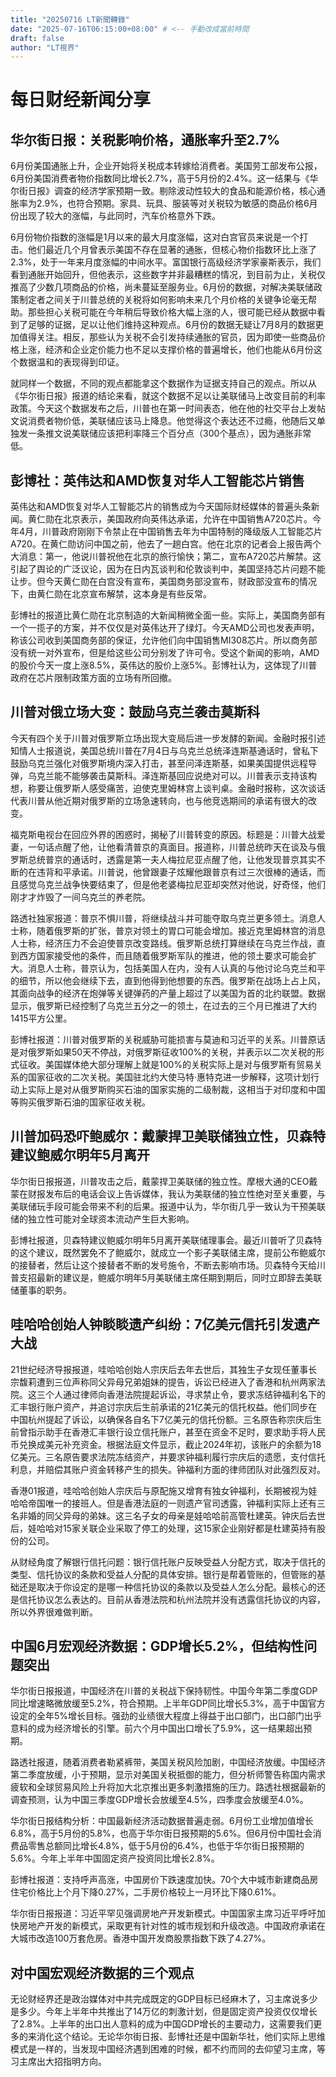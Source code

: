 ```yaml
--- 
title: "20250716 LT新聞轉錄"
date: "2025-07-16T06:15:00+08:00" # <-- 手動改成當前時間
draft: false
author: "LT視界"
---
```

# 每日财经新闻分享
<!--more-->

## 华尔街日报：关税影响价格，通胀率升至2.7%

6月份美国通胀上升，企业开始将关税成本转嫁给消费者。美国劳工部发布公报，6月份美国消费者物价指数同比增长2.7%，高于5月份的2.4%。这一结果与《华尔街日报》调查的经济学家预期一致。剔除波动性较大的食品和能源价格，核心通胀率为2.9%，也符合预期。家具、玩具、服装等对关税较为敏感的商品价格6月份出现了较大的涨幅，与此同时，汽车价格意外下跌。

6月份物价指数的涨幅是1月以来的最大月度涨幅，这对白宫官员来说是一个打击。他们最近几个月曾表示美国不存在显著的通胀，但核心物价指数环比上涨了2.3%，处于一年来月度涨幅的中间水平。富国银行高级经济学家豪斯表示，我们看到通胀开始回升，但他表示，这些数字并非最糟糕的情况，到目前为止，关税仅推高了少数几项商品的价格，尚未蔓延至服务业。6月份的数据，对解决美联储政策制定者之间关于川普总统的关税将如何影响未来几个月价格的关键争论毫无帮助。那些担心关税可能在今年稍后导致价格大幅上涨的人，很可能已经从数据中看到了足够的证据，足以让他们维持这种观点。6月份的数据无疑让7月8月的数据更加值得关注。相反，那些认为关税不会引发持续通胀的官员，因为即使一些商品价格上涨，经济和企业定价能力也不足以支撑价格的普遍增长，他们也能从6月份这个数据温和的表现得到印证。

就同样一个数据，不同的观点都能拿这个数据作为证据支持自己的观点。所以从《华尔街日报》报道的结论来看，就这个数据不足以让美联储马上改变目前的利率政策。今天这个数据发布之后，川普也在第一时间表态，他在他的社交平台上发帖文说消费者物价低，美联储应该马上降息。他觉得这个表达还不过瘾，他随后又单独发一条推文说美联储应该把利率降三个百分点（300个基点），因为通胀非常低。


## 彭博社：英伟达和AMD恢复对华人工智能芯片销售

英伟达和AMD恢复对华人工智能芯片的销售成为今天国际财经媒体的普遍头条新闻。黄仁勋在北京表示，美国政府向英伟达承诺，允许在中国销售A720芯片。今年4月，川普政府刚刚下令禁止在中国销售去年为中国特制的降级版人工智能芯片A720。在黄仁勋访问中国之前，他去了一趟白宫。他在北京的记者会上报告两个大消息：第一，他说川普祝他在北京的旅行愉快；第二，宣布A720芯片解禁。这引起了舆论的广泛议论，因为在日内瓦谈判和伦敦谈判中，美国坚持芯片问题不能让步。但今天黄仁勋在白宫没有宣布，美国商务部没宣布，财政部没宣布的情况下，由黄仁勋在北京宣布解禁，这本身是有些反常。

彭博社的报道比黄仁勋在北京制造的大新闻稍微全面一些。实际上，美国商务部有一个一揽子的方案，并不仅仅是对英伟达开了绿灯。今天AMD公司也发表声明，称该公司收到美国商务部的保证，允许他们向中国销售MI308芯片。所以商务部没有统一对外宣布，但是给这些公司分别发了许可令。受这个新闻的影响，AMD的股价今天一度上涨8.5%，英伟达的股价上涨5%。彭博社认为，这体现了川普政府在芯片限制政策方面的立场有所回撤。


## 川普对俄立场大变：鼓励乌克兰袭击莫斯科

今天有四个关于川普对俄罗斯立场出现大变局后进一步发酵的新闻。金融时报引述知情人士报道说，美国总统川普在7月4日与乌克兰总统泽连斯基通话时，曾私下鼓励乌克兰强化对俄罗斯境内深入打击，甚至问泽连斯基，如果美国提供远程导弹，乌克兰能不能够袭击莫斯科。泽连斯基回应说绝对可以。川普表示支持该构想，称要让俄罗斯人感受痛苦，迫使克里姆林宫上谈判桌。金融时报称，这次谈话代表川普从他近期对俄罗斯的立场急速转向，也与他竞选期间的承诺有很大的改变。

福克斯电视台在回应外界的困惑时，揭秘了川普转变的原因。标题是：川普大战爱妻，一句话点醒了他，让他看清普京的真面目。报道称，川普总统昨天在谈及与俄罗斯总统普京的通话时，透露是第一夫人梅拉尼亚点醒了他，让他发现普京其实不断的在违背和平承诺。川普说，他曾跟妻子炫耀他跟普京有过三次很棒的通话，而且感觉乌克兰战争快要结束了，但是他老婆梅拉尼亚却突然对他说，好奇怪，他们刚才才炸毁了一间乌克兰的养老院。


路透社独家报道：普京不惧川普，将继续战斗并可能夺取乌克兰更多领土。消息人士称，随着俄罗斯的扩张，普京对领土的胃口可能会增加。接近克里姆林宫的消息人士称，经济压力不会迫使普京改变路线。俄罗斯总统打算继续在乌克兰作战，直到西方国家接受他的条件，而且随着俄罗斯军队的推进，他的领土要求可能会扩大。消息人士称，普京认为，包括美国人在内，没有人认真的与他讨论乌克兰和平的细节，所以他会继续下去，直到他得到他想要的东西。俄罗斯在战场上占上风，其面向战争的经济在炮弹等关键弹药的产量上超过了以美国为首的北约联盟。数据显示，俄罗斯已经控制了乌克兰五分之一的领土，在过去的三个月已推进了大约1415平方公里。


彭博社报道：川普对俄罗斯的关税威胁可能损害与莫迪和习近平的关系。川普原话是对俄罗斯如果50天不停战，对俄罗斯征收100%的关税，并表示以二次关税的形式征收。美国媒体绝大部分理解上就是100%的关税实际上是对与俄罗斯有贸易关系的国家征收的二次关税。美国驻北约大使马特·惠特克进一步解释，这项计划行动上实际上是对从俄罗斯购买石油的国家实施的二级制裁，这相当于对印度和中国等购买俄罗斯石油的国家征收关税。


## 川普加码恐吓鲍威尔：戴蒙捍卫美联储独立性，贝森特建议鲍威尔明年5月离开

华尔街日报报道，川普攻击之后，戴蒙捍卫美联储的独立性。摩根大通的CEO戴蒙在财报发布后的电话会议上告诉媒体，我认为美联储的独立性绝对至关重要，与美联储玩手段可能会带来不利的后果。报道中认为，华尔街几乎一致认为干预美联储的独立性可能对全球资本流动产生巨大影响。

彭博社报道，贝森特建议鲍威尔明年5月离开美联储理事会。最近川普听了贝森特的这个建议，既然罢免不了鲍威尔，就成立一个影子美联储主席，提前公布鲍威尔的接替者，然后让这个接替者不断的发号施令，不断去影响市场。贝森特今天给川普支招最新的建议是，鲍威尔明年5月美联储主席任期到期后，同时立即辞去美联储董事的职务。


## 哇哈哈创始人钟睒睒遗产纠纷：7亿美元信托引发遗产大战

21世纪经济导报报道，哇哈哈创始人宗庆后去年去世后，其独生子女现任董事长宗馥莉遭到三位声称同父异母兄弟姐妹的提告，诉讼已经进入了香港和杭州两家法院。这三个人通过律师向香港法院提起诉讼，寻求禁止令，要求冻结钟福利名下的汇丰银行账户资产，并追讨宗庆后生前承诺的21亿美元的信托权益。他们同步在中国杭州提起了诉讼，以确保各自名下7亿美元的信托份额。三名原告称宗庆后生前曾指示助手在香港汇丰银行设立信托账户，甚至在资金不足时，要求助手将人民币兑换成美元补充资金。根据法庭文件显示，截止2024年初，该账户的余额为18亿美元。三名原告要求法院冻结资产，并要求钟福利履行宗庆后的遗愿，支付信托利息，并赔偿其账户资金转移产生的损失。钟福利方面的律师团队对此强烈反对。


香港01报道，哇哈哈创始人宗庆后与原配施又增育有独女钟福利，长期被视为娃哈哈帝国唯一的接班人。但是香港法庭的一则遗产官司透露，钟福利实际上还有三名非婚的同父异母的弟妹。这三名子女的母亲是娃哈哈前高管杜建英。钟庆后去世后，娃哈哈对15家关联企业采取了停工的处理，这15家企业刚好都是杜建英持有股份的公司。


从财经角度了解银行信托问题：银行信托账户反映受益人分配方式，取决于信托的类型、信托协议的条款和受益人分配的具体安排。银行是帮着管账的，但管账的基础还是取决于你设定的是哪一种信托协议的条款以及受益人怎么分配。最核心的还是信托协议怎么表达的。目前从香港法院和杭州法院并没有透露信托协议的内容，所以外界很难做判断。


## 中国6月宏观经济数据：GDP增长5.2%，但结构性问题突出

华尔街日报报道，中国经济在川普的关税战下保持韧性。中国今年第二季度GDP同比增速略微放缓至5.2%，符合预期。上半年GDP同比增长5.3%，高于中国官方设定的全年5%增长目标。强劲的业绩很大程度上得益于出口部门，出口部门出乎意料的成为经济增长的引擎。前六个月中国出口增长了5.9%，这一结果超出预期。

路透社报道，随着消费者勒紧裤带，美国关税风险加剧，中国经济放缓。中国经济第二季度放缓，小于预期，显示对美国关税抵御的能力，但分析师警告称国内需求疲软和全球贸易风险上升将加大北京推出更多刺激措施的压力。路透社根据最新的调查预测，认为中国三季度GDP增长会放缓至4.5%，四季度会放缓至4.0%。


华尔街日报结构分析：中国最新经济活动数据普遍走弱。6月份工业增加值增长6.8%，高于5月份的5.8%，也高于华尔街日报预期的5.6%。但6月份中国社会消费品零售总额同比增长4.8%，低于5月份的6.4%，也低于华尔街日报预期的5.6%。今年上半年中国固定资产投资同比增长2.8%。


彭博社报道：支持呼声高涨，中国房价下跌速度加快。70个大中城市新建商品房住宅价格比上个月下降0.27%，二手房价格较上一月环比下降0.61%。


华尔街日报报道：习近平罕见强调房地产开发新模式。中国国家主席习近平呼吁加快房地产开发的新模式，采取更有针对性的城市规划和升级改造。中国政府承诺在大城市改造100万套危房。香港中国开发商股票指数下跌了4.27%。


##  对中国宏观经济数据的三个观点

无论财经界还是政治媒体对中共完成既定的GDP目标已经麻木了，习主席说多少是多少。今年上半年中共推出了14万亿的刺激计划，但是固定资产投资仅仅增长了2.8%。上半年的出口出人意料的成为中国GDP增长的主要动力，这需要我们更多的来消化这个结论。无论华尔街日报、彭博社还是中国新华社，他们实际上思维模式是一样的，当发现中国经济遇到困难的时候，都不约而同的去仰望习主席，等习主席出大招指明方向。
